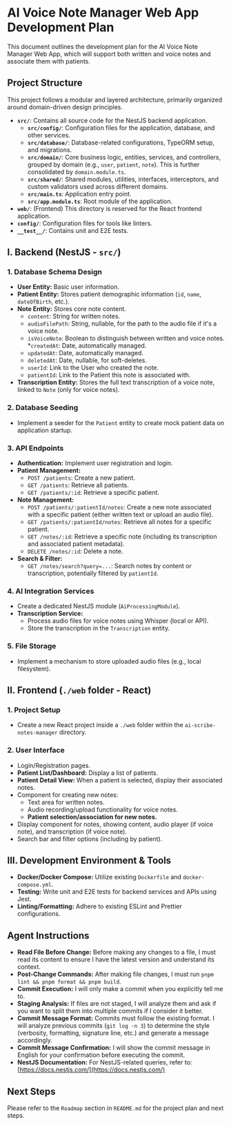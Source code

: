 # AI Voice Note Manager Web App Development Plan

This document outlines the development plan for the AI Voice Note Manager Web App, which will support both written and voice notes and associate them with patients.

## Project Structure

This project follows a modular and layered architecture, primarily organized around domain-driven design principles.

* **`src/`**: Contains all source code for the NestJS backend application.
  * **`src/config/`**: Configuration files for the application, database, and other services.
  * **`src/database/`**: Database-related configurations, TypeORM setup, and migrations.
  * **`src/domain/`**: Core business logic, entities, services, and controllers, grouped by domain (e.g., `user`, `patient`, `note`). This is further consolidated by `domain.module.ts`.
  * **`src/shared/`**: Shared modules, utilities, interfaces, interceptors, and custom validators used across different domains.
  * **`src/main.ts`**: Application entry point.
  * **`src/app.module.ts`**: Root module of the application.
* **`web/`**: (Frontend) This directory is reserved for the React frontend application.
* **`config/`**: Configuration files for tools like linters.
* **`__test__/`**: Contains unit and E2E tests.

## I. Backend (NestJS - `src/`)

### 1. Database Schema Design

* **User Entity:** Basic user information.
* **Patient Entity:** Stores patient demographic information (`id`, `name`, `dateOfBirth`, etc.).
* **Note Entity:** Stores core note content.
  * `content`: String for written notes.
  * `audioFilePath`: String, nullable, for the path to the audio file if it's a voice note.
  * `isVoiceNote`: Boolean to distinguish between written and voice notes.
    *`createdAt`: Date, automatically managed.
  * `updatedAt`: Date, automatically managed.
  * `deletedAt`: Date, nullable, for soft-deletes.
  * `userId`: Link to the User who created the note.
  * `patientId`: Link to the Patient this note is associated with.
* **Transcription Entity:** Stores the full text transcription of a voice note, linked to `Note` (only for voice notes).

### 2. Database Seeding

* Implement a seeder for the `Patient` entity to create mock patient data on application startup.

### 3. API Endpoints

* **Authentication:** Implement user registration and login.
* **Patient Management:**
  * `POST /patients`: Create a new patient.
  * `GET /patients`: Retrieve all patients.
  * `GET /patients/:id`: Retrieve a specific patient.
* **Note Management:**
  * `POST /patients/:patientId/notes`: Create a new note associated with a specific patient (either written text or upload an audio file).
  * `GET /patients/:patientId/notes`: Retrieve all notes for a specific patient.
  * `GET /notes/:id`: Retrieve a specific note (including its transcription and associated patient metadata).
  * `DELETE /notes/:id`: Delete a note.
* **Search & Filter:**
  * `GET /notes/search?query=...`: Search notes by content or transcription, potentially filtered by `patientId`.

### 4. AI Integration Services

* Create a dedicated NestJS module (`AiProcessingModule`).
* **Transcription Service:**
  * Process audio files for voice notes using Whisper (local or API).
  * Store the transcription in the `Transcription` entity.

### 5. File Storage

* Implement a mechanism to store uploaded audio files (e.g., local filesystem).

## II. Frontend (`./web` folder - React)

### 1. Project Setup

* Create a new React project inside a `./web` folder within the `ai-scribe-notes-manager` directory.

### 2. User Interface

* Login/Registration pages.
* **Patient List/Dashboard:** Display a list of patients.
* **Patient Detail View:** When a patient is selected, display their associated notes.
* Component for creating new notes:
  * Text area for written notes.
  * Audio recording/upload functionality for voice notes.
  * **Patient selection/association for new notes.**
* Display component for notes, showing content, audio player (if voice note), and transcription (if voice note).
* Search bar and filter options (including by patient).

## III. Development Environment & Tools

* **Docker/Docker Compose:** Utilize existing `Dockerfile` and `docker-compose.yml`.
* **Testing:** Write unit and E2E tests for backend services and APIs using Jest.
* **Linting/Formatting:** Adhere to existing ESLint and Prettier configurations.

## Agent Instructions

* **Read File Before Change:** Before making any changes to a file, I must read its content to ensure I have the latest version and understand its context.
* **Post-Change Commands:** After making file changes, I must run `pnpm lint && pnpm format && pnpm build`.
* **Commit Execution:** I will only make a commit when you explicitly tell me to.
* **Staging Analysis:** If files are not staged, I will analyze them and ask if you want to split them into multiple commits if I consider it better.
* **Commit Message Format:** Commits must follow the existing format. I will analyze previous commits (`git log -n 3`) to determine the style (verbosity, formatting, signature line, etc.) and generate a message accordingly.
* **Commit Message Confirmation:** I will show the commit message in English for your confirmation before executing the commit.
* **NestJS Documentation:** For NestJS-related queries, refer to: [https://docs.nestjs.com/](https://docs.nestjs.com/)

## Next Steps

Please refer to the `Roadmap` section in `README.md` for the project plan and next steps.
